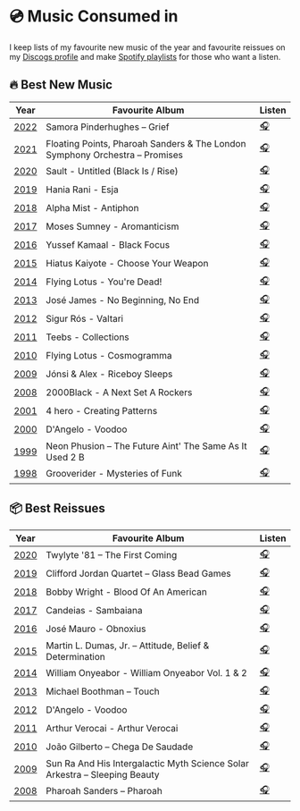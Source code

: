 # 💿 Music Consumed in 

I keep lists of my favourite new music of the year and favourite reissues on my [Discogs profile](https://www.discogs.com/user/oemebamo/lists) and make [Spotify playlists](https://open.spotify.com/user/116694013?si=elZ3j5jUQom1bn0mLyu2bw) for those who want a listen. 

## 🔥 Best New Music

| Year | Favourite Album | Listen |
| --- | --- | --- |
| [2022](https://www.discogs.com/lists/-2022-Best-New-Music/1174663) | Samora Pinderhughes – Grief | [🎧](https://open.spotify.com/playlist/5Qb401GPNvOCSwn1UU5m9Q?si=75962d16cbc04682) |
| [2021](https://www.discogs.com/lists/-2021-Best-New-Music/913573) | Floating Points, Pharoah Sanders & The London Symphony Orchestra – Promises | [🎧](https://open.spotify.com/playlist/4GYCNVv6srFdF2xdAbxNno?si=61d2bef814824323) |
| [2020](https://www.discogs.com/lists/-2020-Best-New-Music/552240) | Sault - Untitled (Black Is / Rise) | [🎧](https://open.spotify.com/playlist/3RrRRrNusnqNZF7XWP8dKx?si=aGoXYNxNRx-d6UF-XKoy9g) |
| [2019](https://www.discogs.com/lists/-2019-Best-New-Music/477834) | Hania Rani - Esja | [🎧](https://open.spotify.com/playlist/20FvwdYGpIbY2Y5ZjWZo7Y?si=8gTX4khPRAyTRp8sIpjkwA) |
| [2018](https://www.discogs.com/lists/-2018-Best-New-Music/407504) | Alpha Mist - Antiphon | [🎧](https://open.spotify.com/user/116694013/playlist/4Kb3fCdASK1G2DB33bdlpb?si=EDIto6EFSWKNNgUM1ArxSg) |
| [2017](https://www.discogs.com/lists/-2017-Best-New-Music/377551) | Moses Sumney - Aromanticism | [🎧](https://open.spotify.com/user/116694013/playlist/4ocBlXla0rcgXYGEAlZiyR) |
| [2016](https://www.discogs.com/lists/-2016-Best-New-Music/321740) | Yussef Kamaal - Black Focus | [🎧](https://open.spotify.com/user/116694013/playlist/0ATpsCwLlpjneikmFHS9bm) |
| [2015](https://www.discogs.com/lists/-2015-Best-New-Music/267676) | Hiatus Kaiyote - Choose Your Weapon | [🎧](https://open.spotify.com/user/116694013/playlist/2guGeFLVQGqYsUeOkwvyzc) |
| [2014](https://www.discogs.com/lists/-2014-Best-New-Music/269679) | Flying Lotus - You're Dead! | [🎧](https://open.spotify.com/user/116694013/playlist/7b0y2TIqqLBdynSxEvl8Bm) |
| [2013](https://www.discogs.com/lists/-2013-Best-New-Music/269680) | José James - No Beginning, No End | [🎧](https://open.spotify.com/user/116694013/playlist/2JvGAF8MpqMJuwEvQyFMEN) |
| [2012](https://www.discogs.com/lists/-2012-Best-New-Music/269692) | Sigur Rós - Valtari | [🎧](https://open.spotify.com/user/116694013/playlist/5gSeqacokV89uIBoOSWKZW) |
| [2011](https://www.discogs.com/lists/-2011-Best-New-Music/407692) | Teebs - Collections | [🎧](https://open.spotify.com/user/116694013/playlist/3WCTw8YbpxrKCxK4cASVTy) |
| [2010](https://www.discogs.com/lists/-2010-Best-New-Music/407700) | Flying Lotus - Cosmogramma | [🎧](https://open.spotify.com/user/116694013/playlist/1vEIDiRBhTG4hLMgspfAfx) |
| [2009](https://www.discogs.com/lists/-2009-Best-New-Music/407737) | Jónsi & Alex - Riceboy Sleeps | [🎧](https://open.spotify.com/user/116694013/playlist/4u07fw5FcDODNDD7JB9Ur1) |
| [2008](https://www.discogs.com/lists/-2008-Best-New-Music/407739) | 2000Black - A Next Set A Rockers | [🎧](https://open.spotify.com/user/116694013/playlist/0VMPAMsSEf1KQD2TtBPjR2) |
| [2001](https://www.discogs.com/lists/-2001-Best-New-Music/538381) | 4 hero - Creating Patterns | [🎧](https://open.spotify.com/playlist/5twcMjw2isl4ynBKiTso2I?si=Ctnera80TNisfnfurO5WPw) |
| [2000](https://www.discogs.com/lists/-2000-Best-New-Music/538375) | D'Angelo - Voodoo | [🎧](https://open.spotify.com/playlist/3xVcJNngbOAfDfimf9KHSg?si=MLsmLh6JRDiRdMnqeqWhbQ) |
| [1999](https://www.discogs.com/lists/-1999-Best-New-Music/537570) | Neon Phusion – The Future Aint' The Same As It Used 2 B | [🎧](https://open.spotify.com/playlist/0WoZL95rx39trBwJEanGtZ?si=jZJruV6KTFSGceTj6xqG4g) |
| [1998](https://www.discogs.com/lists/-1998-Best-New-Music/538369) | Grooverider - Mysteries of Funk | [🎧](https://open.spotify.com/playlist/6H1TX689u48GI6E48Y5xPj?si=XfDNcq8iSZm9I8e1mEzG2g) |

## 📦 Best Reissues

| Year | Favourite Album | Listen |
| --- | --- | --- |
| [2020](https://www.discogs.com/lists/-2020-Best-Reissues/550166) | Twylyte '81 – The First Coming | [🎧](https://open.spotify.com/playlist/4ptHHmEYtjVYgWdkZYUBqu?si=JXgQ4GAUSFuKewQLJANNYA) |
| [2019](https://www.discogs.com/lists/-2019-Best-Reissues/477833) | Clifford Jordan Quartet – Glass Bead Games | [🎧](https://open.spotify.com/playlist/2wa3K77HTOGbsxIufvtbbC?si=yx-CWQY6TfSYOwXzqWSD_g) |
| [2018](https://www.discogs.com/lists/-2018-Best-Reissues/407505) | Bobby Wright - Blood Of An American | [🎧](https://open.spotify.com/user/116694013/playlist/5mcclZb53s1OfbKPCVL0Tq?si=g7_2mkG4RXGAa-Sjz7JkqQ) |
| [2017](https://www.discogs.com/lists/-2017-Best-Reissues/377650) | Candeias - Sambaiana | [🎧](https://open.spotify.com/user/116694013/playlist/2EMO7dUsIIBg2TcGqvUQX8) |
| [2016](https://www.discogs.com/lists/-2016-Best-Reissues/321709) | José Mauro - Obnoxius | [🎧](https://open.spotify.com/user/116694013/playlist/0O3xqjwvGwKuZcagL63Ly8) |
| [2015](https://www.discogs.com/lists/-2015-Best-Reissues/267680) | Martin L. Dumas, Jr. – Attitude, Belief & Determination | [🎧](https://open.spotify.com/playlist/0dHCQv62T8J7x7NSfNTBuu?si=Q1wbY3gXTHyvFnEL9h7_Lw) |
| [2014](https://www.discogs.com/lists/-2014-Best-Reissues/269684) | William Onyeabor - William Onyeabor Vol. 1 & 2 | [🎧](https://open.spotify.com/playlist/34xtS9ksWWwO9KvzMAZySH?si=Dv7bCz9JRimy-vVgI_o53w) |
| [2013](https://www.discogs.com/lists/-2013-Best-Reissues/269685) | Michael Boothman – Touch | [🎧](https://open.spotify.com/playlist/5Up36vdl6HkiHJrbd96avM?si=byq8M-9lT4adNWTGkBQ8gQ) |
| [2012](https://www.discogs.com/lists/-2012-Best-Reissues/407611) | D'Angelo - Voodoo | [🎧](https://open.spotify.com/playlist/2w1MhNXTwHJ1uVsMHjhXOd?si=9lIA9dnoTaiVIvKVOXIyyA) |
| [2011](https://www.discogs.com/lists/-2011-Best-Reissues/407694) | Arthur Verocai - Arthur Verocai | [🎧](https://open.spotify.com/playlist/4Io6ttoEOWBTKce6pER5uC?si=15GY2pw2Rw2E6XbrYarWvw) |
| [2010](https://www.discogs.com/lists/-2010-Best-Reissues/407699) | João Gilberto – Chega De Saudade | [🎧](https://open.spotify.com/playlist/67N9lXczPP0cZBw8EIyDC9?si=OswIeTZRSGuFguueJ6lbBA) |
| [2009](https://www.discogs.com/lists/-2009-Best-Reissues/407738) | Sun Ra And His Intergalactic Myth Science Solar Arkestra – Sleeping Beauty | [🎧](https://open.spotify.com/playlist/3pvak1M5PGMcjxr8b4PLyq?si=dpB3wHhSRtCfrjQeFaAYQw) |
| [2008](https://www.discogs.com/lists/-2008-Best-Reissues/407741) | Pharoah Sanders – Pharoah | [🎧](https://open.spotify.com/playlist/0V1Zp3h1Pf07whwg6sXbgS?si=A5TzacDgQe6EfVXITyIeKQ) |



